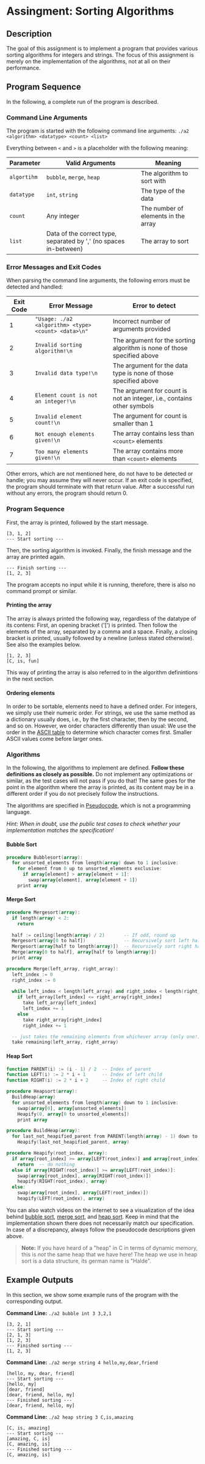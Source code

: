 # Assingment: Sorting Algorithms

## Description
The goal of this assignment is to implement a program that provides various sorting algorithms for integers and strings.
The focus of this assignment is merely on the implementation of the algorithms, not at all on their performance.

## Program Sequence
In the following, a complete run of the program is described.

### Command Line Arguments
The program is started with the following command line arguments:
`./a2 <algorithm> <datatype> <count> <list>`

Everything between `<` and `>` is a placeholder with the following meaning:

| Parameter   | Valid Arguments                                                   | Meaning                             | 
|-------------|-------------------------------------------------------------------|-------------------------------------|
| `algortihm` | `bubble`, `merge`, `heap`                                         | The algorithm to sort with          |
| `datatype`  | `int`, `string`                                                   | The type of the data                |
| `count`     | Any integer                                                       | The number of elements in the array |
| `list`      | Data of the correct type, separated by ',' (no spaces in-between) | The array to sort                   |

### Error Messages and Exit Codes
When parsing the command line arguments, the following errors must be detected and handled:

| Exit Code | Error Message                                       | Error to detect                                                                     |
|-----------|-----------------------------------------------------|-------------------------------------------------------------------------------------|
| 1         | `"Usage: ./a2 <algorithm> <type> <count> <data>\n"` | Incorrect number of arguments provided                                              |
| 2         | `Invalid sorting algorithm!\n`                      | The argument for the sorting algorithm is none of those specified above             |
| 3         | `Invalid data type!\n`                              | The argument for the data type is none of those specified above                     |
| 4         | `Element count is not an integer!\n`                | The argument for count is not an integer, i.e., contains other symbols              |
| 5         | `Invalid element count!\n`                          | The argument for count is smaller than 1                                            |
| 6         | `Not enough elements given!\n`                      | The array contains less than `<count>` elements                                     |
| 7         | `Too many elements given!\n`                        | The array contains more than `<count>` elements                                     |
 

Other errors, which are not mentioned here, do not have to be detected or handle; you may assume they will never occur.
If an exit code is specified, the program should terminate with that return value. After a successful run without any
errors, the program should return 0.

### Program Sequence
First, the array is printed, followed by the start message.
```
[3, 1, 2]
--- Start sorting ---
```
Then, the sorting algorithm is invoked. Finally, the finish message and the array are printed again.
```
--- Finish sorting ---
[1, 2, 3]
```
The program accepts no input while it is running, therefore, there is also no command prompt or similar.

#### Printing the array
The array is always printed the following way, regardless of the datatype of its contens: First, an opening bracket
('[') is printed. Then follow the elements of the array, separated by a comma and a space. Finally, a closing
bracket is printed, usually followed by a newline (unless stated otherwise). See also the examples below.

```
[1, 2, 3]
[C, is, fun]
```
This way of printing the array is also referred to in the algorithm definintions in the next section.

#### Ordering elements
In order to be sortable, elements need to have a defined order. For integers, we simply use their numeric order. For
strings, we use the same method as a dictionary usually does, i.e., by the first character, then by the second, and
so on. However, we order characters differently than usual: We use the order in the [ASCII table](https://www.asciitable.com/)
to determine which character comes first. Smaller ASCII values come before larger ones. 

### Algorithms
In the following, the algorithms to implement are defined. **Follow these definitions as closely as possible.** Do not
implement any optimizations or similar, as the test cases will not pass if you do that! The same goes for the point
in the algorithm where the array is printed, as its content may be in a different order if you do not precisely
follow the instructions.

The algorithms are specified in [Pseudocode](https://en.wikipedia.org/wiki/Pseudocode), which is not a programming language.

*Hint: When in doubt, use the public test cases to check whether your implementation matches the specification!*

#### Bubble Sort
```ada
procedure Bubblesort(array):
  for unsorted_elements from length(array) down to 1 inclusive:
    for element from 0 up to unsorted_elements exclusive:
      if array[element] > array[element + 1]:
        swap(array[element], array[element + 1])
    print array
```

#### Merge Sort
```ada
procedure Mergesort(array):
  if length(array) < 2:
    return
  
  half := ceiling(length(array) / 2)       -- If odd, round up
  Mergesort(array[0 to half])              -- Recursively sort left half
  Mergesort(array[half to length(array)])  -- Recursively sort right half
  Merge(array[0 to half], array[half to length(array)])
  print array

procedure Merge(left_array, right_array):
  left_index := 0
  right_index := 0
  
  while left_index < length(left_array) and right_index < length(right_array):
    if left_array[left_index] <= right_array[right_index]
      take left_array[left_index]
      left_index += 1
    else
      take right_array[right_index]
      right_index += 1

  -- just takes the remaining elements from whichever array (only one!) has them
  take remaining(left_array, right_array)
```

#### Heap Sort
```ada
function PARENT(i) := (i - 1) / 2  -- Index of parent
function LEFT(i) := 2 * i + 1      -- Index of left child
function RIGHT(i) := 2 * i + 2     -- Index of right child 

procedure Heapsort(array):
  BuildHeap(array)
  for unsorted_elements from length(array) down to 1 inclusive:
    swap(array[0], array[unsorted_elements])
    Heapify(0, array[0 to unsorted_elements])
    print array

procedure BuildHeap(array):
  for last_not_heapified_parent from PARENT(length(array) - 1) down to 0 inclusive:
    Heapify(last_not_heapified_parent, array)

procedure Heapify(root_index, array):
  if array[root_index] >= array[LEFT(root_index)] and array[root_index] >= array[RIGHT(root_index)]:
    return  -- do nothing
  else if array[RIGHT(root_index)] >= array[LEFT(root_index)]:
    swap(array[root_index], array[RIGHT(root_index)])
    heapify(RIGHT(root_index), array)
  else:
    swap(array[root_index], array[LEFT(root_index)])
    heapify(LEFT(root_index), array)
```

You can also watch videos on the internet to see a visualization of the idea behind [bubble sort](https://studyflix.de/wirtschaftsinformatik/bubblesort-1325?topic_id=151), 
[merge sort](https://studyflix.de/wirtschaftsinformatik/mergesort-1324?topic_id=151), and [heap sort](https://studyflix.de/wirtschaftsinformatik/heapsort-1326?topic_id=151).
Keep in mind that the implementation shown there does not necessarily match our specification. In case of a discrepancy,
always follow the pseudocode descriptions given above.

> **Note:** If you have heard of a "heap" in C in terms of dynamic memory, this is *not* the same heap that we have
  here! The heap we use in heap sort is a data structure, its german name is "Halde".

## Example Outputs
In this section, we show some example runs of the program with the corresponding output.

**Command Line:** `./a2 bubble int 3 3,2,1`
```
[3, 2, 1]
--- Start sorting ---
[2, 1, 3]
[1, 2, 3]
--- Finished sorting ---
[1, 2, 3]
```

**Command Line:** `./a2 merge string 4 hello,my,dear,friend`
```
[hello, my, dear, friend]
--- Start sorting ---
[hello, my]
[dear, friend]
[dear, friend, hello, my]
--- Finished sorting ---
[dear, friend, hello, my]
```

**Command Line:** `./a2 heap string 3 C,is,amazing`
```
[C, is, amazing]
--- Start sorting ---
[amazing, C, is]
[C, amazing, is]
--- Finished sorting ---
[C, amazing, is]
```

